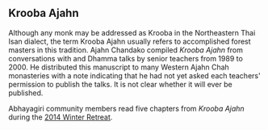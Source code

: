 ## Krooba Ajahn

Although any monk may be addressed as Krooba in the Northeastern Thai Isan dialect, the term Krooba Ajahn usually refers to accomplished forest masters in this tradition. Ajahn Chandako compiled _Krooba Ajahn_ from conversations with and Dhamma talks by senior teachers from 1989 to 2000. He distributed this manuscript to many Western Ajahn Chah monasteries with a note indicating that he had not yet asked each teachers' permission to publish the talks. It is not clear whether it will ever be published.

Abhayagiri community members read five chapters from _Krooba Ajahn_ during the [2014 Winter Retreat](../../pages/events/WR2014.html).

